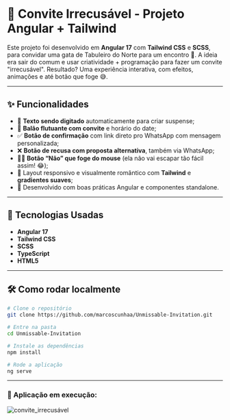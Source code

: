 # 💌 Convite Irrecusável - Projeto Angular + Tailwind

Este projeto foi desenvolvido em **Angular 17** com **Tailwind CSS** e **SCSS**, para convidar uma gata de Tabuleiro do Norte para um encontro 🥂. A ideia era sair do comum e usar criatividade + programação para fazer um convite "irrecusável". Resultado? Uma experiência interativa, com efeitos, animações e até botão que foge 😅.

---

## ✨ Funcionalidades

- 📝 **Texto sendo digitado** automaticamente para criar suspense;
- 🎈 **Balão flutuante com convite** e horário do date;
- ✅ **Botão de confirmação** com link direto pro WhatsApp com mensagem personalizada;
- ❌ **Botão de recusa com proposta alternativa**, também via WhatsApp;
- 🏃‍♂️ **Botão “Não” que foge do mouse** (ela não vai escapar tão fácil assim! 😂);
- 🎨 Layout responsivo e visualmente romântico com **Tailwind** e **gradientes suaves**;
- 🧠 Desenvolvido com boas práticas Angular e componentes standalone.

---

## 🚀 Tecnologias Usadas

- **Angular 17**
- **Tailwind CSS**
- **SCSS**
- **TypeScript**
- **HTML5**

---

## 🛠️ Como rodar localmente

```bash
# Clone o repositório
git clone https://github.com/marcoscunhaa/Unmissable-Invitation.git

# Entre na pasta
cd Unmissable-Invitation

# Instale as dependências
npm install

# Rode a aplicação
ng serve
```

___

### 🎯 Aplicação em execução:

![convite_irrecusável](src/assets/convite_irrecusável.gif "convite irrecusável_app")

